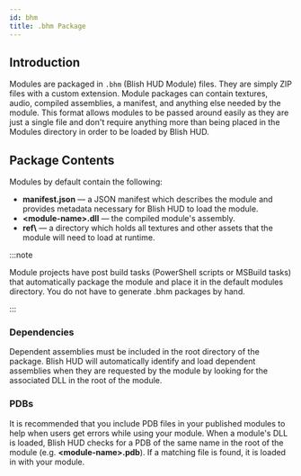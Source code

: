```yaml
---
id: bhm
title: .bhm Package
---
```


## Introduction

Modules are packaged in `.bhm` (Blish HUD Module) files.  They are simply ZIP files with a custom extension.  Module packages can contain textures, audio, compiled assemblies, a manifest, and anything else needed by the module.  This format allows modules to be passed around easily as they are just a single file and don't require anything more than being placed in the Modules directory in order to be loaded by Blish HUD.

## Package Contents

Modules by default contain the following:
- **manifest.json** — a JSON manifest which describes the module and provides metadata necessary for Blish HUD to load the module.
- **<module-name\>.dll** — the compiled module's assembly.
- **ref\\** — a directory which holds all textures and other assets that the module will need to load at runtime.

:::note

Module projects have post build tasks (PowerShell scripts or MSBuild tasks) that automatically package the module and place it in the default modules directory.  You do not have to generate .bhm packages by hand.

:::

### Dependencies

Dependent assemblies must be included in the root directory of the package.  Blish HUD will automatically identify and load dependent assemblies when they are requested by the module by looking for the associated DLL in the root of the module.

### PDBs

It is recommended that you include PDB files in your published modules to help when users get errors while using your module.  When a module's DLL is loaded, Blish HUD checks for a PDB of the same name in the root of the module (e.g. **<module-name\>.pdb**).  If a matching file is found, it is loaded in with your module.